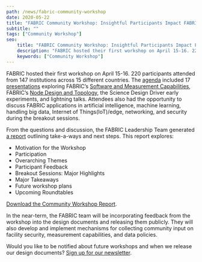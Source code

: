 ```yaml
---
path: /news/fabric-community-workshop
date: 2020-05-22
title: "FABRIC Community Workshop: Insightful Participants Impact FABRIC’s Architecture, Design, and Engagement Strategy"
subtitle: ""
tags: ["Community Workshop"]
seo:
    title: "FABRIC Community Workshop: Insightful Participants Impact FABRIC’s Architecture, Design, and Engagement Strategy"
    description: "FABRIC hosted their first workshop on April 15-16. 220 participants attended from 147 institutions across 15 different countries."
    keywords: ["Community Workshop"]
---
```


FABRIC hosted their first workshop on April 15-16. 220 participants attended from 147 institutions across 15 different countries. The [agenda](https://docs.google.com/document/d/15i0fRUF8yuHHra3pBfb2wL828YEhEirMGKMxVm4I5Zo/edit) included 17 [presentations](https://drive.google.com/drive/u/1/folders/1PAzsrkfL83F5uF0wNQxRjHX-EmKLOBMM) exploring FABRIC’s [Software and Measurement Capabilities](https://docs.google.com/presentation/d/1TfSO01XNzU48nMoovBzfHxdMJEyzQxWw0ojJQUtirjo/edit?usp=sharing), FABRIC’s [Node Design and Topology](https://docs.google.com/presentation/d/1yzl7J2HJGLXqrdNWZtpdVVPrA-EAXTMF8GbgaiV35FI/edit?usp=sharing), the Science Design Driver early experiments, and lightning talks. Attendees also had the opportunity to discuss FABRIC applications in artificial intelligence, machine learning, handling big data, Internet of Things(IoT)/edge, networking, and security during the breakout sessions. 

From the questions and discussion, the FABRIC Leadership Team generated [a report](https://drive.google.com/file/d/1FlUdFn4rP4Cdwx4SRoReGPXGfEmbVmtc/view?usp=sharing) outlining take-a-ways and next steps. This report explores:

- Motivation for the Workshop
- Participation
- Overarching Themes
- Participant Feedback
- Breakout Sessions: Major Highlights
- Major Takeaways
- Future workshop plans
- Upcoming Roundtables

[Download the Community Workshop Report](https://drive.google.com/file/d/1FlUdFn4rP4Cdwx4SRoReGPXGfEmbVmtc/view?usp=sharing).

In the near-term, the FABRIC team will be incorporating feedback from the workshop into the design documents and releasing them publicly. They will also develop and implement mechanisms for collecting community input on facility security, measurement capabilities, and data policies.

Would you like to be notified about future workshops and when we release our design documents? [Sign up for our newsletter](https://www.whatisfabric.net/get-involved). 



